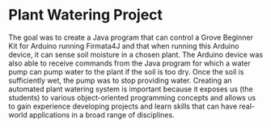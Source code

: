 # Plant Watering Project

The goal was to create a Java program that can control a Grove Beginner Kit for Arduino running Firmata4J 
and that when running this Arduino device, it can sense soil moisture in a chosen plant. The Arduino device 
was also able to receive commands from the Java program for which a water pump can pump water to 
the plant if the soil is too dry. Once the soil is sufficiently wet, the pump was to stop providing water. 
Creating an automated plant watering system is important because it exposes us (the students) to various 
object-oriented programming concepts and allows us to gain experience developing projects and learn 
skills that can have real-world applications in a broad range of disciplines.
